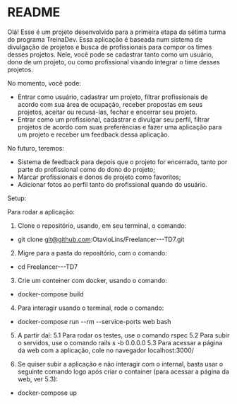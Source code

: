 # README

Olá! Esse é um projeto desenvolvido para a primeira etapa da sétima turma do programa TreinaDev. Essa aplicação é baseada num sistema de divulgação de projetos e busca de profissionais para compor os times desses projetos. Nele, você pode se cadastrar tanto como um usuário, dono de um projeto, ou como profissional visando integrar o time desses projetos. 

No momento, você pode:
- Entrar como usuário, cadastrar um projeto, filtrar profissionais de acordo com sua área de ocupação, receber propostas em seus projetos, aceitar ou recusá-las, fechar e encerrar seu projeto. 
- Entrar como um profissional, cadastrar e divulgar seu perfil, filtrar projetos de acordo com suas preferências e fazer uma aplicação para um projeto e receber um feedback dessa aplicação.

No futuro, teremos:
- Sistema de feedback para depois que o projeto for encerrado, tanto por parte do profissional como do dono do projeto;
- Marcar profissionais e donos de projeto como favoritos;
- Adicionar fotos ao perfil tanto do profissional quando do usuário.


Setup:

Para rodar a aplicação:
1. Clone o repositório, usando, em seu terminal, o comando: 
  - git clone git@github.com:OtavioLins/Freelancer---TD7.git

2. Migre para a pasta do repositório, com o comando:
  - cd Freelancer---TD7

3. Crie um conteiner com docker, usando o comando:
  - docker-compose build

4. Para interagir usando o terminal, rode o comando:
  - docker-compose run --rm --service-ports web bash

5. A partir daí:
  5.1 Para rodar os testes, use o comando rspec
  5.2 Para subir o servidos, use o comando rails s -b 0.0.0.0
  5.3 Para acessar a página da web com a aplicação, cole no navegador localhost:3000/

6. Se quiser subir a aplicação e não interagir com o internal, basta usar o seguinte comando logo após criar o container (para acessar a página da web, ver 5.3):
  - docker-compose up

